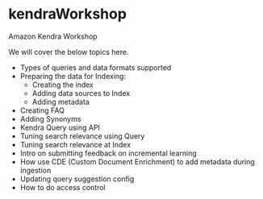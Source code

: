 # kendraWorkshop
Amazon Kendra Workshop

We will cover the below topics here. 

- Types of queries and data formats supported
- Preparing the data for Indexing:
    - Creating the index
    - Adding data sources to Index
    - Adding metadata
- Creating FAQ
- Adding Synonyms
- Kendra Query using API
- Tuning search relevance using Query 
- Tuning search relevance at Index
- Intro on submitting feedback on incremental learning
- How use CDE (Custom Document Enrichment) to add metadata during ingestion
- Updating query suggestion config
- How to do access control 

